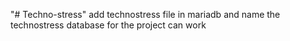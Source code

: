 "# Techno-stress" 
add technostress file in mariadb and name the technostress database for the project can work
